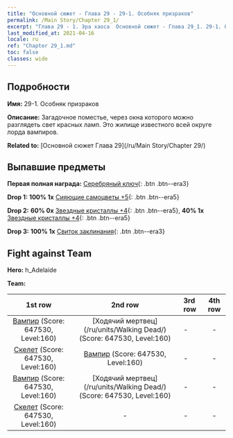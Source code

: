 ```yaml
---
title: "Основной сюжет - Глава 29 - 29-1. Особняк призраков"
permalink: /Main Story/Chapter 29_1/
excerpt: "Глава 29 - 1. Эра хаоса  Основной сюжет - Глава 29_1. 29-1. Особняк призраков"
last_modified_at: 2021-04-16
locale: ru
ref: "Chapter 29_1.md"
toc: false
classes: wide
---
```


## Подробности

 **Имя:** 29-1. Особняк призраков

 **Описание:** Загадочное поместье, через окна которого можно разглядеть свет красных ламп. Это жилище известного всей округе лорда вампиров.

 **Related to:** [Основной сюжет Глава 29](/ru/Main Story/Chapter 29/)

## Выпавшие предметы

 **Первая полная награда:** [Серебряный ключ](/ru/Items/con_693/){: .btn .btn--era3}

 **Drop 1:** **100% 1x** [Сияющие самоцветы +5](/ru/Items/mat_100/){: .btn .btn--era5}

 **Drop 2:** **60% 0x** [Звездные кристаллы +4](/ru/Items/mat_94/){: .btn .btn--era5}, **40% 1x** [Звездные кристаллы +4](/ru/Items/mat_94/){: .btn .btn--era5}

 **Drop 3:** **100% 1x** [Свиток заклинания](/ru/Items/con_694/){: .btn .btn--era3}


## Fight against Team
 **Hero:** h_Adelaide

 **Team:**


  | 1st row | 2nd row | 3rd row | 4th row |
  |:----:|:----:|:----|:----:|
  | [Вампир](/ru/units/Vampire/) (Score: 647530, Level:160)  | [Ходячий мертвец](/ru/units/Walking Dead/) (Score: 647530, Level:160)  | - | - |
  | [Скелет](/ru/units/Skeleton/) (Score: 647530, Level:160)  | [Вампир](/ru/units/Vampire/) (Score: 647530, Level:160)  | - | - |
  | [Вампир](/ru/units/Vampire/) (Score: 647530, Level:160)  | [Ходячий мертвец](/ru/units/Walking Dead/) (Score: 647530, Level:160)  | - | - |
  | [Скелет](/ru/units/Skeleton/) (Score: 647530, Level:160)  | - | - | - |


